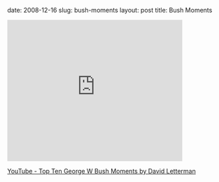 date: 2008-12-16
slug: bush-moments
layout: post
title: Bush Moments


<iframe width="400" height="323" src="http://www.youtube.com/embed/3Hts_JE8CX0?wmode=transparent&autohide=1&egm=0&hd=1&iv_load_policy=3&modestbranding=1&rel=0&showinfo=0&showsearch=0" frameborder="0" allowfullscreen></iframe><p><a href="http://in.youtube.com/watch?NR=1%3E&amp;v=3Hts_JE8CX0" target="_blank">YouTube - Top Ten George W Bush Moments by David Letterman</a></p>
